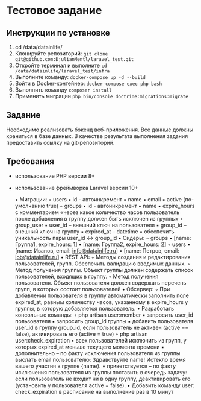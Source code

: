 # Тестовое задание

## Инструкции по установке

1. cd /data/datainlife/
2. Клонируйте репозиторий: `git clone git@github.com:DjulianMentl/laravel_test.git`
3. Откройте терминал и выполните `cd /data/datainlife/laravel_test/infra`
4. Выполните команду: `docker-compose up -d --build`
5. Войти в Docker-контейнер: `docker-compose exec php bash`
6. Выполнить команду `composer install`
7. Применить миграции `php bin/console doctrine:migrations:migrate`  

## Задание
Необходимо реализовать бэкенд веб-приложения. Все данные должны храниться в базе данных.
В качестве результата выполнения задания предоставить ссылку на git-репозиторий.

## Требования
- использование PHP версии 8+
- использование фреймворка Laravel версии 10+

    • Миграции:
        ◦ users
            ▪ id - автоинкремент
            ▪ name
            ▪ email
            ▪ active (по-умолчанию true)
        ◦ groups
            ▪ id - автоинкремент
            ▪ name
            ▪ expire_hours с комментарием «через какое количество часов пользователь после добавления в группу должен быть исключен из группы»
        ◦ group_user
            ▪ user_id – внешний ключ на пользователя
            ▪ group_id – внешний ключ на группу
            ▪ expired_at – datetime
            ▪ обеспечить уникальность пары user_id <-> group_id
    • Сидеры:
        ◦ groups
            ▪ [name: Группа1, expire_hours: 1]
            ▪ [name: Группа2, expire_hours: 2]
        ◦ users
            ▪ [name: Иванов, email: info@datainlife.ru]
            ▪ [name: Петров, email: job@datainlife.ru]
    • REST API:
        ◦ Методы создания и редактирования пользователей, групп. Обеспечить валидацию вводимых данных.
        ◦ Метод получения группы. Объект группы должен содержать список пользователей, входящих в группу.
        ◦ Метод получения пользователя. Объект пользователя должен содержать перечень групп, в которых состоит пользователей
    • Обсервер:
        ◦ При добавлении пользователя в группу автоматически заполнить поле expired_at, равным количеству часов, указанному в expire_hours у группы, в которую добавляется пользователь.
    • Разработать консольные команды:
        ◦ php artisan user:member
            ▪ запросить user_id пользователя
            ▪ запросить group_id группы
            ▪ добавить пользователя user_id в группу group_id, если пользователь не активен (active == false), активировать его (active = true)
        ◦ php artisan user:check_expiration
            ▪ всех пользователей исключить из групп, у которых expired_at меньше текущего момента времени
            ▪ дополнительно – по факту исключения пользователя из группы выслать email пользователю: Здравствуйте name! Истекло время вашего участия в группе {name}.
            ▪ приветствуется – по факту исключения пользователя из группы поставить в очередь задачу: если пользователь не входит ни в одну группу, деактивировать его (установить у пользователя active = false).
    • Добавить команду user: check_expiration в расписание на выполнение раз в 10 минут
